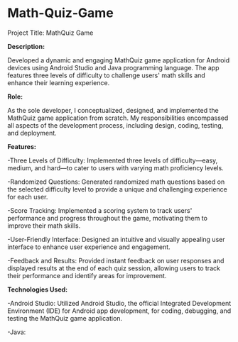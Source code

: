 # Math-Quiz-Game
Project Title: MathQuiz Game

**Description:**

Developed a dynamic and engaging MathQuiz game application for Android devices using Android Studio and Java programming language. The app features three levels of difficulty to challenge users' math skills and enhance their learning experience.

**Role:**

As the sole developer, I conceptualized, designed, and implemented the MathQuiz game application from scratch. My responsibilities encompassed all aspects of the development process, including design, coding, testing, and deployment.

**Features:**

-Three Levels of Difficulty: Implemented three levels of difficulty—easy, medium, and hard—to cater to users with varying math proficiency levels.

-Randomized Questions: Generated randomized math questions based on the selected difficulty level to provide a unique and challenging experience for each user.

-Score Tracking: Implemented a scoring system to track users' performance and progress throughout the game, motivating them to improve their math skills.

-User-Friendly Interface: Designed an intuitive and visually appealing user interface to enhance user experience and engagement.

-Feedback and Results: Provided instant feedback on user responses and displayed results at the end of each quiz session, allowing users to track their performance and identify areas for improvement.

**Technologies Used:**

-Android Studio: Utilized Android Studio, the official Integrated Development Environment (IDE) for Android app development, for coding, debugging, and testing the MathQuiz game application.

-Java: 
